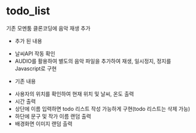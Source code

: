 # todo_list
기존 모멘툼 클론코딩에 음악 재생 추가
* 추가 된 내용
- 날씨API 작동 확인
- AUDIO를 활용하여 별도의 음악 파일을 추가하여 재생, 일시정지, 정지를 Javascript로 구현

* 기존 내용
- 사용자의 위치를 확인하여 현재 위치 및 날씨, 온도 출력
- 시간 출력
- 상단에 이름 입력하면 todo 리스트 작성 가능하게 구현(todo 리스트는 삭제 가능)
- 하단에 문구 및 작가 이름 랜덤 출력
- 배경화면 이미지 랜덤 출력
